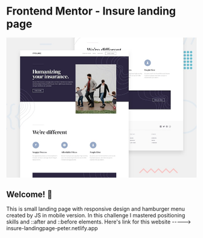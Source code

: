 # Frontend Mentor - Insure landing page

![Design preview for the Insure landing page coding challenge](./design/desktop-preview.jpg)

## Welcome! 👋

This is small landing page with responsive design and hamburger menu created by JS in mobile version. In this challenge I mastered positioning skills and ::after and ::before elements. Here's link for this website -----> insure-landingpage-peter.netlify.app
